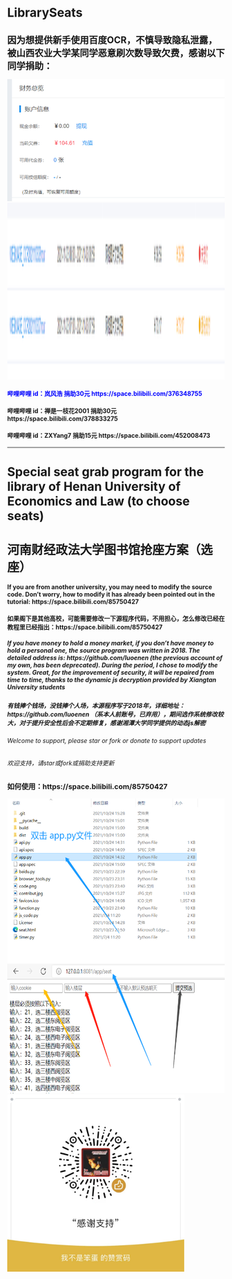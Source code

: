 # LibrarySeats
<h2>因为想提供新手使用百度OCR，不慎导致隐私泄露，被山西农业大学某同学恶意刷次数导致欠费，感谢以下同学捐助：</h2>
<img src="arrearage.png"></img>
<img src="cost.png" height="410"></img>
<h4><font color="blue">哔哩哔哩 id：岚风浩 捐助30元 https://space.bilibili.com/376348755</font></h4>
<h4>哔哩哔哩 id：禅是一枝花2001 捐助30元 https://space.bilibili.com/378833275</h4>
<h4>哔哩哔哩 id：ZXYang7 捐助15元 https://space.bilibili.com/452008473</h4>
<hr>
<h1>Special seat grab program for the library of Henan University of Economics and Law (to choose seats)</h1>
<h1>河南财经政法大学图书馆抢座方案（选座）</h1>
<h4>If you are from another university, you may need to modify the source code. Don’t worry, how to modify it has already been pointed out in the tutorial: https://space.bilibili.com/85750427</h4>
<h4>如果阁下是其他高校，可能需要修改一下源程序代码，不用担心，怎么修改已经在教程里已经指出：https://space.bilibili.com/85750427</h4>
<h5>If you have money to hold a money market, if you don’t have money to hold a personal one, the source program was written in 2018. The detailed address is: https://github.com/luoenen (the previous account of my own, has been deprecated). During the period, I chose to modify the system. Great, for the improvement of security, it will be repaired from time to time, thanks to the dynamic js decryption provided by Xiangtan University students</h5>
<h5>有钱捧个钱场，没钱捧个人场，本源程序写于2018年，详细地址：https://github.com/luoenen （系本人前账号，已弃用），期间选作系统修改较大，对于提升安全性后会不定期修复，感谢湘潭大学同学提供的动态js解密</h5>
<h6>Welcome to support, please star or fork or donate to support updates</h6>
<h6>欢迎支持，请star或fork或捐助支持更新</h6>

<h3>如何使用：https://space.bilibili.com/85750427</h3>
<img src="course_1.png" width="600" height="380"></img>
<img src="course_2.png" width="600" height="300"></img>
<img src="contribut.jpg" width="410" height="410"></img>
